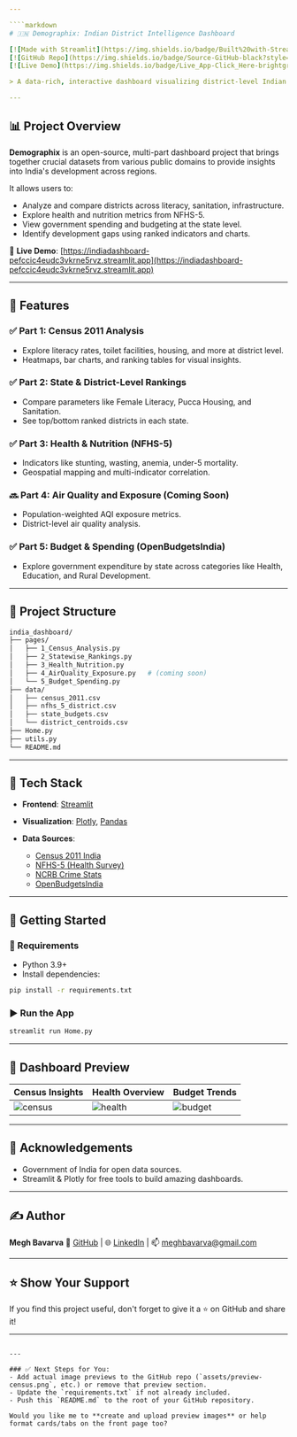 ```yaml
---

````markdown
# 🇮🇳 Demographix: Indian District Intelligence Dashboard

[![Made with Streamlit](https://img.shields.io/badge/Built%20with-Streamlit-orange?style=for-the-badge&logo=streamlit)](https://streamlit.io)
[![GitHub Repo](https://img.shields.io/badge/Source-GitHub-black?style=for-the-badge&logo=github)](https://github.com/MeghOffical/india_dashboard)
[![Live Demo](https://img.shields.io/badge/Live_App-Click_Here-brightgreen?style=for-the-badge&logo=google-chrome)](https://indiadashboard-pefccic4eudc3vkrne5rvz.streamlit.app/)

> A data-rich, interactive dashboard visualizing district-level Indian statistics—covering Census 2011, Health (NFHS), Crime (NCRB), and Government Spending using OpenBudgetsIndia.

---
```


## 📊 Project Overview

**Demographix** is an open-source, multi-part dashboard project that brings together crucial datasets from various public domains to provide insights into India's development across regions.

It allows users to:
- Analyze and compare districts across literacy, sanitation, infrastructure.
- Explore health and nutrition metrics from NFHS-5.
- View government spending and budgeting at the state level.
- Identify development gaps using ranked indicators and charts.

🔗 **Live Demo**: [https://indiadashboard-pefccic4eudc3vkrne5rvz.streamlit.app](https://indiadashboard-pefccic4eudc3vkrne5rvz.streamlit.app)

---

## 🧩 Features

### ✅ Part 1: Census 2011 Analysis
- Explore literacy rates, toilet facilities, housing, and more at district level.
- Heatmaps, bar charts, and ranking tables for visual insights.

### ✅ Part 2: State & District-Level Rankings
- Compare parameters like Female Literacy, Pucca Housing, and Sanitation.
- See top/bottom ranked districts in each state.

### ✅ Part 3: Health & Nutrition (NFHS-5)
- Indicators like stunting, wasting, anemia, under-5 mortality.
- Geospatial mapping and multi-indicator correlation.

### 🔜 Part 4: Air Quality and Exposure (Coming Soon)
- Population-weighted AQI exposure metrics.
- District-level air quality analysis.

### ✅ Part 5: Budget & Spending (OpenBudgetsIndia)
- Explore government expenditure by state across categories like Health, Education, and Rural Development.

---

## 📂 Project Structure

```bash
india_dashboard/
├── pages/
│   ├── 1_Census_Analysis.py
│   ├── 2_Statewise_Rankings.py
│   ├── 3_Health_Nutrition.py
│   ├── 4_AirQuality_Exposure.py   # (coming soon)
│   └── 5_Budget_Spending.py
├── data/
│   ├── census_2011.csv
│   ├── nfhs_5_district.csv
│   ├── state_budgets.csv
│   └── district_centroids.csv
├── Home.py
├── utils.py
└── README.md
````

---

## 📌 Tech Stack

* **Frontend**: [Streamlit](https://streamlit.io)
* **Visualization**: [Plotly](https://plotly.com), [Pandas](https://pandas.pydata.org/)
* **Data Sources**:

  * [Census 2011 India](https://censusindia.gov.in)
  * [NFHS-5 (Health Survey)](http://rchiips.org/nfhs/)
  * [NCRB Crime Stats](https://ncrb.gov.in)
  * [OpenBudgetsIndia](https://openbudgetsindia.org)

---

## 🚀 Getting Started

### 🔧 Requirements

* Python 3.9+
* Install dependencies:

```bash
pip install -r requirements.txt
```

### ▶️ Run the App

```bash
streamlit run Home.py
```

---

## 📸 Dashboard Preview

| Census Insights                                                                     | Health Overview                                                                     | Budget Trends                                                                       |
| ----------------------------------------------------------------------------------- | ----------------------------------------------------------------------------------- | ----------------------------------------------------------------------------------- |
| ![census](https://github.com/MeghOffical/india_dashboard/assets/preview-census.png) | ![health](https://github.com/MeghOffical/india_dashboard/assets/preview-health.png) | ![budget](https://github.com/MeghOffical/india_dashboard/assets/preview-budget.png) |

---

## 📢 Acknowledgements

* Government of India for open data sources.
* Streamlit & Plotly for free tools to build amazing dashboards.

---

## ✍️ Author

**Megh Bavarva**
💼 [GitHub](https://github.com/MeghOffical) | 🌐 [LinkedIn](https://linkedin.com/in/meghbavarva) | 📫 [meghbavarva@gmail.com](mailto:meghbavarva@gmail.com)

---

## ⭐️ Show Your Support

If you find this project useful, don't forget to give it a ⭐️ on GitHub and share it!

---

```

---

### ✅ Next Steps for You:
- Add actual image previews to the GitHub repo (`assets/preview-census.png`, etc.) or remove that preview section.
- Update the `requirements.txt` if not already included.
- Push this `README.md` to the root of your GitHub repository.

Would you like me to **create and upload preview images** or help format cards/tabs on the front page too?
```
